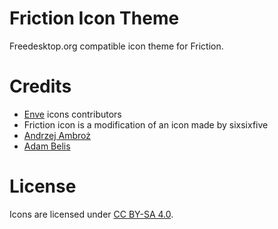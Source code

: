 # Friction Icon Theme

Freedesktop.org compatible icon theme for Friction.

# Credits

* [Enve](https://github.com/MaurycyLiebner/enve) icons contributors
* Friction icon is a modification of an icon made by sixsixfive
* [Andrzej Ambroż](https://devtalk.blender.org/u/jendrzych)
* [Adam Belis](https://www.adambelis.com)

# License

Icons are licensed under [CC BY-SA 4.0](https://creativecommons.org/licenses/by-sa/4.0/).
